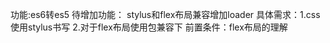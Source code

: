 功能:es6转es5
待增加功能：
        stylus和flex布局兼容增加loader
        具体需求：1.css使用stylus书写
                  2.对于flex布局使用包兼容下
                    前置条件：flex布局的理解